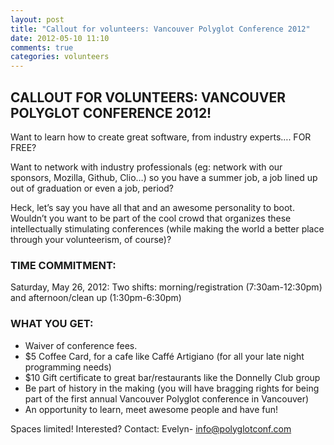 ```yaml
---
layout: post
title: "Callout for volunteers: Vancouver Polyglot Conference 2012"
date: 2012-05-10 11:10
comments: true
categories: volunteers
---
```


## CALLOUT FOR VOLUNTEERS: VANCOUVER POLYGLOT CONFERENCE 2012!

Want to learn how to create great software, from industry experts…. FOR FREE?

Want to network with industry professionals (eg: network with our sponsors,
Mozilla, Github, Clio…) so you have a summer job, a job lined up out of
graduation or even a job, period?

Heck, let’s say you have all that and an awesome personality to boot. Wouldn’t
you want to be part of the cool crowd that organizes these intellectually
stimulating conferences (while making the world a better place through your
volunteerism, of course)?

### TIME COMMITMENT:

Saturday, May 26, 2012: Two shifts: morning/registration (7:30am-12:30pm) and afternoon/clean up (1:30pm-6:30pm) 

### WHAT YOU GET:

* Waiver of conference fees.
* $5 Coffee Card, for a cafe like Caffé Artigiano (for all your late night programming needs)
* $10 Gift certificate to great bar/restaurants like the Donnelly Club group
* Be part of history in the making (you will have bragging rights for being part of the first annual Vancouver Polyglot conference in Vancouver)
* An opportunity to learn, meet awesome people and have fun!

Spaces limited! Interested? Contact: Evelyn- info@polyglotconf.com
